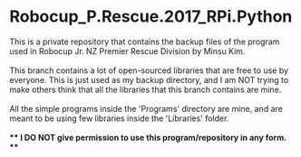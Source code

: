 # Robocup_P.Rescue.2017_RPi.Python
This is a private repository that contains the backup files of the program used in Robocup Jr. NZ Premier Rescue Division by Minsu Kim. <br>
<br>
This branch contains a lot of open-sourced libraries that are free to use by everyone. This is just used as my backup directory, and I am NOT trying to make others think that all the libraries that this branch contains are mine. <br>
<br>
All the simple programs inside the 'Programs' directory are mine, and are meant to be using few libraries inside the 'Libraries' folder. <br>
<br>
<b> ** I DO NOT give permission to use this program/repository in any form. ** </b>
